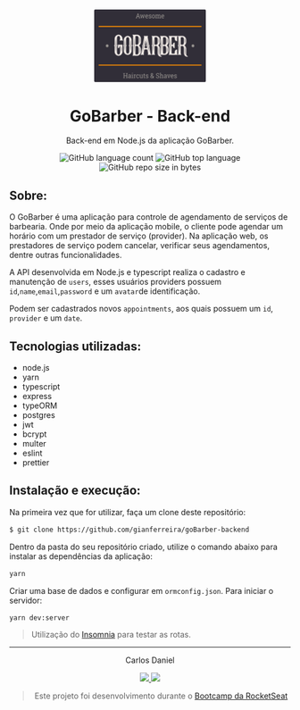 <h3 align="center">
  <img alt="GoBarber" src="https://github.com/CarlosDanielS3/GoBarber-Backend/blob/master/readme-logo.svg" width="200px"/>
</h3>

<h1 align="center">
  GoBarber - Back-end
</h1>

<p align="center">Back-end em Node.js da aplicação GoBarber.</p>

<p align="center">
  <img alt="GitHub language count" src="https://img.shields.io/github/languages/count/CarlosDanielS3/GoBarber-Backend">
  <img alt="GitHub top language" src="https://img.shields.io/github/languages/top/CarlosDanielS3/GoBarber-Backend">
  <img alt="GitHub repo size in bytes" src="https://img.shields.io/github/repo-size/CarlosDanielS3/GoBarber-Backend">
</p>

## Sobre:

O GoBarber é uma aplicação para controle de agendamento de serviços de barbearia. Onde por meio da aplicação mobile, o cliente pode agendar um horário com um prestador de serviço (provider). Na aplicação web, os prestadores de serviço podem cancelar, verificar seus agendamentos, dentre outras funcionalidades.

A API desenvolvida em Node.js e typescript realiza o cadastro e manutenção de `users`, esses usuários providers possuem `id`,`name`,`email`,`password` e um `avatar`de identificação.

Podem ser cadastrados novos `appointments`, aos quais possuem um `id`, `provider` e um `date`.

## Tecnologias utilizadas:

- node.js
- yarn
- typescript
- express
- typeORM
- postgres
- jwt
- bcrypt
- multer
- eslint
- prettier

## Instalação e execução:

Na primeira vez que for utilizar, faça um clone deste repositório:

```bash
$ git clone https://github.com/gianferreira/goBarber-backend
```

Dentro da pasta do seu repositório criado, utilize o comando abaixo para instalar as dependências da aplicação:

```bash
yarn
```

Criar uma base de dados e configurar em `ormconfig.json`.
Para iniciar o servidor:

```bash
yarn dev:server
```

> Utilização do [Insomnia](https://insomnia.rest/download/) para testar as rotas.

---

<p align="center"> Carlos Daniel </p>
<p align="center">
  <a alt="Carlos Daniel" href="https://www.linkedin.com/in/carlos-daniel-santos-8161331b3/">
    <img src="https://img.shields.io/badge/LinkedIn-Carlos_Daniel-7750a9179?logo=linkedin"/>
  </a>
  <a alt="Carlos Daniel" href="https://github.com/CarlosDanielS3">
    <img src="https://img.shields.io/badge/CarlosDanielS3-GitHub-000?logo=github"/>
  </a>
</p>

<blockquote align="center">
  Este projeto foi desenvolvimento durante o
    <a href="https://rocketseat.com.br/gostack">
      Bootcamp da RocketSeat
    </a>
</blockquote>
